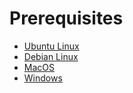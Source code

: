 # Prerequisites

* [Ubuntu Linux](ubuntu.md)
* [Debian Linux](debian.md)
* [MacOS](macos.md)
* [Windows](windows.md)

